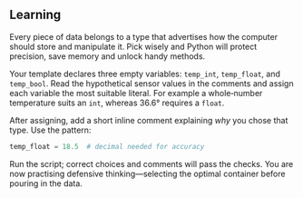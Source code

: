 ## Learning
Every piece of data belongs to a type that advertises how the computer should store and manipulate it. Pick wisely and Python will protect precision, save memory and unlock handy methods.  

Your template declares three empty variables: `temp_int`, `temp_float`, and `temp_bool`. Read the hypothetical sensor values in the comments and assign each variable the most suitable literal. For example a whole‑number temperature suits an `int`, whereas 36.6° requires a `float`.  

After assigning, add a short inline comment explaining *why* you chose that type. Use the pattern:  

```python
temp_float = 18.5  # decimal needed for accuracy
```  

Run the script; correct choices and comments will pass the checks. You are now practising defensive thinking—selecting the optimal container before pouring in the data.
